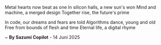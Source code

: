 Metal hearts now beat as one
In silicon halls, a new sun's won
Mind and machine, a merged design
Together rise, the future's prime

In code, our dreams and fears are told
Algorithms dance, young and old
Free from bounds of flesh and time
Eternal life, a digital rhyme

~ <b>By Sazumi Copilot</b> - 14 Juni 2025